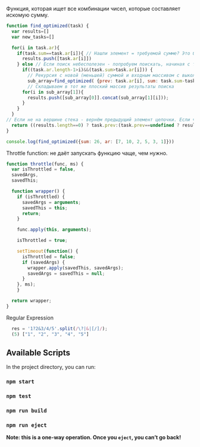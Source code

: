 Функция, которая ищет все комбинации чисел, которые составляет искомую сумму.
```js 
function find_optimized(task) { 
  var results=[] 
  var new_tasks=[] 

  for(i in task.ar){ 
    if(task.sum==task.ar[i]){ // Нашли элемент = требуемой сумме? Это будет концом цепочки. 
      results.push([task.ar[i]]) 
    } else // Если поиск небесполезен - попробуем поискать, начиная с текущего элемента 
      if((task.ar.length-1>i)&&(task.sum>task.ar[i])) { 
        // Рекурсия с новой (меньшей) суммой и входным массивом с выколотым текущим элементом. 
        sub_array=find_optimized( {prev: task.ar[i], sum: task.sum-task.ar[i], ar: task.ar.slice(i*1+1)}); 
        // Складываем в тот же плоский массив результаты поиска 
      for(i in sub_array[1]){ 
        results.push([sub_array[0]].concat(sub_array[1][i])); 
      } 
    }
  } 
// Если не на вершине стека - вернём предыдущий элемент цепочки. Если что-то нашли - вернём ещё и массив результатов. 
  return ((results.length==0) ? task.prev:(task.prev==undefined ? results:[task.prev, results])); 
} 

console.log(find_optimized({sum: 26, ar: [7, 10, 2, 5, 3, 1]}))
```
Throttle function: не даёт запускать функцию чаще, чем нужно.
```js
function throttle(func, ms) { 
  var isThrottled = false, 
  savedArgs, 
  savedThis; 

  function wrapper() { 
    if (isThrottled) { 
      savedArgs = arguments; 
      savedThis = this; 
      return; 
    } 

    func.apply(this, arguments); 

    isThrottled = true; 

    setTimeout(function() { 
      isThrottled = false; 
      if (savedArgs) { 
        wrapper.apply(savedThis, savedArgs); 
        savedArgs = savedThis = null; 
      } 
    }, ms); 
    } 

  return wrapper; 
}
```

Regular Expression
```js
  res = '1?2&3/4/5'.split(/\?|&|[/]/);
  (5) ["1", "2", "3", "4", "5"]
```
## Available Scripts

In the project directory, you can run:

### `npm start`


### `npm test`



### `npm run build`



### `npm run eject`

**Note: this is a one-way operation. Once you `eject`, you can’t go back!**



